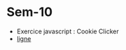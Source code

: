 # Sem-10
* Exercice javascript : Cookie Clicker 
* [ligne](https://preview.c9users.io/mrthermos/sem-10/index.html?_c9_id=livepreview4&_c9_host=https://ide.c9.io)


